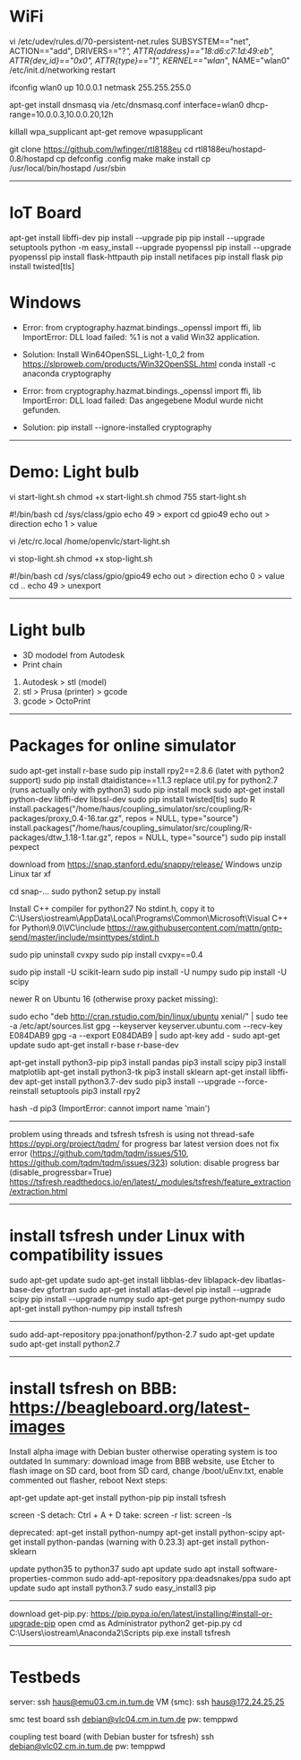 # WiFi
vi /etc/udev/rules.d/70-persistent-net.rules
SUBSYSTEM=="net", ACTION=="add", DRIVERS=="?*", ATTR{address}=="18:d6:c7:1d:49:eb", ATTR{dev_id}=="0x0", ATTR{type}=="1", KERNEL=="wlan*", NAME="wlan0"
/etc/init.d/networking restart

ifconfig wlan0 up 10.0.0.1 netmask 255.255.255.0

apt-get install dnsmasq
via  /etc/dnsmasq.conf 
interface=wlan0
dhcp-range=10.0.0.3,10.0.0.20,12h

killall wpa_supplicant
apt-get remove wpasupplicant

git clone https://github.com/lwfinger/rtl8188eu
cd rtl8188eu/hostapd-0.8/hostapd
cp defconfig .config
make
make install
cp /usr/local/bin/hostapd /usr/sbin

--------------------------------

# IoT Board
apt-get install libffi-dev
pip install --upgrade pip
pip install --upgrade setuptools
python -m easy_install --upgrade pyopenssl
	pip install --upgrade pyopenssl
pip install flask-httpauth
pip install netifaces
pip install flask
pip install twisted[tls]

# Windows
* Error:
from cryptography.hazmat.bindings._openssl import ffi, lib
ImportError: DLL load failed: %1 is not a valid Win32 application.
* Solution:
Install  Win64OpenSSL_Light-1_0_2 from https://slproweb.com/products/Win32OpenSSL.html
conda install -c anaconda cryptography

* Error:
from cryptography.hazmat.bindings._openssl import ffi, lib
ImportError: DLL load failed: Das angegebene Modul wurde nicht gefunden.
* Solution:
pip install --ignore-installed cryptography

--------------------------------

# Demo: Light bulb
vi start-light.sh
chmod +x start-light.sh
chmod 755 start-light.sh

#!/bin/bash
cd /sys/class/gpio
echo 49 > export
cd gpio49
echo out > direction
echo 1 > value

vi /etc/rc.local
/home/openvlc/start-light.sh

vi stop-light.sh
chmod +x stop-light.sh

#!/bin/bash
cd /sys/class/gpio/gpio49
echo out > direction
echo 0 > value
cd ..
echo 49 > unexport

--------------------------------

# Light bulb
* 3D mododel from Autodesk
* Print chain
1. Autodesk > stl (model)
2. stl > Prusa (printer) > gcode
3. gcode > OctoPrint

--------------------------------

# Packages for online simulator
sudo apt-get install r-base 
sudo pip install rpy2==2.8.6 (latet with python2 support)
sudo pip install dtaidistance==1.1.3
replace util.py for python2.7 (runs actually only with python3)
sudo pip install mock
sudo apt-get install python-dev libffi-dev libssl-dev
sudo pip install twisted[tls]
sudo R
install.packages("/home/haus/coupling_simulator/src/coupling/R-packages/proxy_0.4-16.tar.gz", repos = NULL, type="source")
install.packages("/home/haus/coupling_simulator/src/coupling/R-packages/dtw_1.18-1.tar.gz", repos = NULL, type="source")
sudo pip install pexpect

download from https://snap.stanford.edu/snappy/release/
Windows
	unzip
Linux
	tar xf

cd snap-...
sudo python2 setup.py install

Install C++ compiler for python27
No stdint.h, copy it to C:\Users\iostream\AppData\Local\Programs\Common\Microsoft\Visual C++ for Python\9.0\VC\include
https://raw.githubusercontent.com/mattn/gntp-send/master/include/msinttypes/stdint.h

sudo pip uninstall cvxpy
sudo pip install cvxpy==0.4

sudo pip install -U scikit-learn
sudo pip install -U numpy
sudo pip install -U scipy

newer R on Ubuntu 16 (otherwise proxy packet missing):

sudo echo "deb http://cran.rstudio.com/bin/linux/ubuntu xenial/" | sudo tee -a /etc/apt/sources.list
gpg --keyserver keyserver.ubuntu.com --recv-key E084DAB9
gpg -a --export E084DAB9 | sudo apt-key add -
sudo apt-get update
sudo apt-get install r-base r-base-dev

apt-get install python3-pip
pip3 install pandas
pip3 install scipy
pip3 install matplotlib
apt-get install python3-tk
pip3 install sklearn
apt-get install libffi-dev
apt-get install python3.7-dev
sudo pip3 install --upgrade --force-reinstall setuptools
pip3 install rpy2

hash -d pip3 (ImportError: cannot import name 'main')

--------------------------------

problem using threads and tsfresh
tsfresh is using not thread-safe https://pypi.org/project/tqdm/ for progress bar
latest version does not fix error (https://github.com/tqdm/tqdm/issues/510, https://github.com/tqdm/tqdm/issues/323)
solution: disable progress bar (disable_progressbar=True)
https://tsfresh.readthedocs.io/en/latest/_modules/tsfresh/feature_extraction/extraction.html

--------------------------------

# install tsfresh under Linux with compatibility issues
sudo apt-get update
sudo apt-get install libblas-dev liblapack-dev libatlas-base-dev gfortran
sudo apt-get install atlas-devel
pip install --ugprade scipy
pip install --upgrade numpy
sudo apt-get purge python-numpy
sudo apt-get install python-numpy
pip install tsfresh

--------------------------------

sudo add-apt-repository ppa:jonathonf/python-2.7
sudo apt-get update
sudo apt-get install python2.7

--------------------------------

# install tsfresh on BBB: https://beagleboard.org/latest-images
Install alpha image with Debian buster otherwise operating system is too outdated
In summary: download image from BBB website, use Etcher to flash image on SD card,
boot from SD card, change /boot/uEnv.txt, enable commented out flasher, reboot
Next steps:

apt-get update
apt-get install python-pip
pip install tsfresh

screen -S <name>
detach: Ctrl + A + D
take: screen -r
list: screen -ls

deprecated:
apt-get install python-numpy
apt-get install python-scipy
apt-get install python-pandas (warning with 0.23.3)
apt-get install python-sklearn

update python35 to python37
sudo apt update
sudo apt install software-properties-common
sudo add-apt-repository ppa:deadsnakes/ppa
sudo apt update
sudo apt install python3.7
sudo easy_install3 pip

--------------------------------

download get-pip.py: https://pip.pypa.io/en/latest/installing/#install-or-upgrade-pip
open cmd as Administrator
python2 get-pip.py
cd C:\Users\iostream\Anaconda2\Scripts
pip.exe install tsfresh

--------------------------------

# Testbeds

server: ssh haus@emu03.cm.in.tum.de
VM (smc): ssh haus@172.24.25.25

smc test board
	ssh debian@vlc04.cm.in.tum.de
	pw: temppwd

coupling test board (with Debian buster for tsfresh)
	ssh debian@vlc02.cm.in.tum.de
	pw: temppwd
